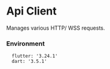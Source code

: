 # Api Client

Manages various HTTP/ WSS requests.

### Environment

```
  flutter: '3.24.1'
  dart: '3.5.1'
```

